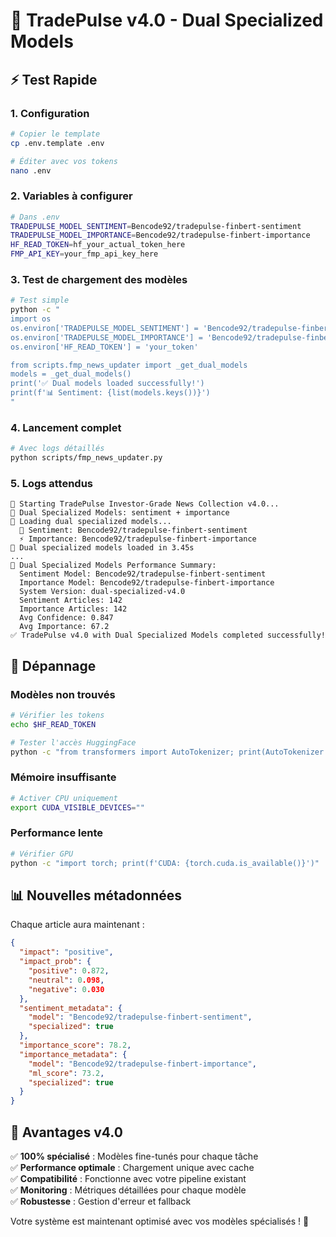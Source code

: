 # 🚀 TradePulse v4.0 - Dual Specialized Models

## ⚡ Test Rapide

### 1. **Configuration**
```bash
# Copier le template
cp .env.template .env

# Éditer avec vos tokens
nano .env
```

### 2. **Variables à configurer**
```bash
# Dans .env
TRADEPULSE_MODEL_SENTIMENT=Bencode92/tradepulse-finbert-sentiment
TRADEPULSE_MODEL_IMPORTANCE=Bencode92/tradepulse-finbert-importance
HF_READ_TOKEN=hf_your_actual_token_here
FMP_API_KEY=your_fmp_api_key_here
```

### 3. **Test de chargement des modèles**
```bash
# Test simple
python -c "
import os
os.environ['TRADEPULSE_MODEL_SENTIMENT'] = 'Bencode92/tradepulse-finbert-sentiment'
os.environ['TRADEPULSE_MODEL_IMPORTANCE'] = 'Bencode92/tradepulse-finbert-importance'
os.environ['HF_READ_TOKEN'] = 'your_token'

from scripts.fmp_news_updater import _get_dual_models
models = _get_dual_models()
print('✅ Dual models loaded successfully!')
print(f'📊 Sentiment: {list(models.keys())}')
"
```

### 4. **Lancement complet**
```bash
# Avec logs détaillés
python scripts/fmp_news_updater.py
```

### 5. **Logs attendus**
```
🚀 Starting TradePulse Investor-Grade News Collection v4.0...
🎯 Dual Specialized Models: sentiment + importance
🚀 Loading dual specialized models...
  🎯 Sentiment: Bencode92/tradepulse-finbert-sentiment
  ⚡ Importance: Bencode92/tradepulse-finbert-importance
🤖 Dual specialized models loaded in 3.45s
...
🎯 Dual Specialized Models Performance Summary:
  Sentiment Model: Bencode92/tradepulse-finbert-sentiment
  Importance Model: Bencode92/tradepulse-finbert-importance
  System Version: dual-specialized-v4.0
  Sentiment Articles: 142
  Importance Articles: 142
  Avg Confidence: 0.847
  Avg Importance: 67.2
✅ TradePulse v4.0 with Dual Specialized Models completed successfully!
```

## 🔧 **Dépannage**

### **Modèles non trouvés**
```bash
# Vérifier les tokens
echo $HF_READ_TOKEN

# Tester l'accès HuggingFace
python -c "from transformers import AutoTokenizer; print(AutoTokenizer.from_pretrained('Bencode92/tradepulse-finbert-sentiment', token='your_token'))"
```

### **Mémoire insuffisante**
```bash
# Activer CPU uniquement
export CUDA_VISIBLE_DEVICES=""
```

### **Performance lente**
```bash
# Vérifier GPU
python -c "import torch; print(f'CUDA: {torch.cuda.is_available()}')"
```

## 📊 **Nouvelles métadonnées**

Chaque article aura maintenant :
```json
{
  "impact": "positive",
  "impact_prob": {
    "positive": 0.872,
    "neutral": 0.098,
    "negative": 0.030
  },
  "sentiment_metadata": {
    "model": "Bencode92/tradepulse-finbert-sentiment",
    "specialized": true
  },
  "importance_score": 78.2,
  "importance_metadata": {
    "model": "Bencode92/tradepulse-finbert-importance",
    "ml_score": 73.2,
    "specialized": true
  }
}
```

## 🎯 **Avantages v4.0**

✅ **100% spécialisé** : Modèles fine-tunés pour chaque tâche  
✅ **Performance optimale** : Chargement unique avec cache  
✅ **Compatibilité** : Fonctionne avec votre pipeline existant  
✅ **Monitoring** : Métriques détaillées pour chaque modèle  
✅ **Robustesse** : Gestion d'erreur et fallback  

Votre système est maintenant optimisé avec vos modèles spécialisés ! 🚀
